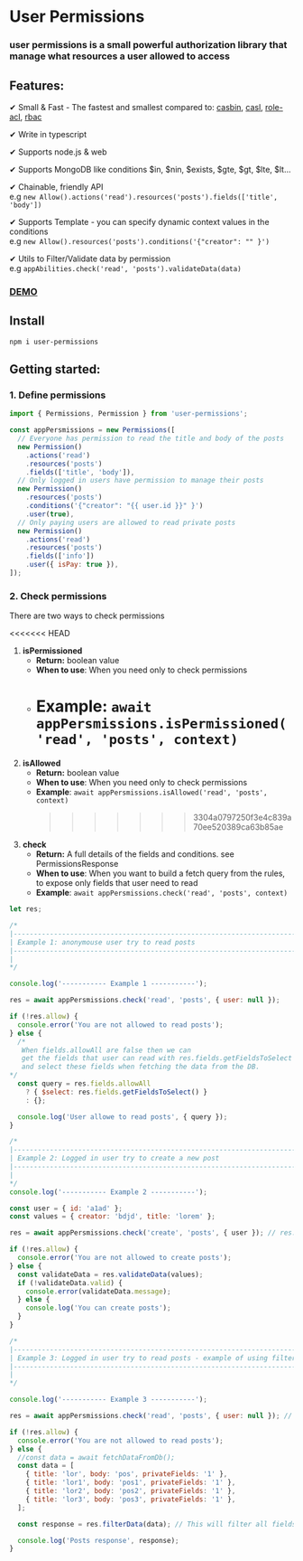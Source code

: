 # User Permissions

### user permissions is a small powerful authorization library that manage what resources a user allowed to access

## Features:

✔ Small & Fast - The fastest and smallest compared to: [casbin](https://github.com/casbin/casbin), [casl](https://github.com/stalniy/casl), [role-acl](https://github.com/tensult/role-acl), [rbac](https://github.com/seeden/rbac)

✔ Write in typescript

✔ Supports node.js & web

✔ Supports MongoDB like conditions $in, $nin, $exists, $gte, $gt, $lte, \$lt...

✔ Chainable, friendly API  
e.g `new Allow().actions('read').resources('posts').fields(['title', 'body'])`

✔ Supports Template - you can specify dynamic context values in the conditions  
e.g `new Allow().resources('posts').conditions('{"creator": "" }')`

✔ Utils to Filter/Validate data by permission  
e.g `appAbilities.check('read', 'posts').validateData(data)`

### [DEMO](https://scrimba.com/c/cdVN9vCW)

## Install

`npm i user-permissions`

## Getting started:

### 1. Define permissions

```javascript
import { Permissions, Permission } from 'user-permissions';

const appPersmissions = new Permissions([
  // Everyone has permission to read the title and body of the posts
  new Permission()
    .actions('read')
    .resources('posts')
    .fields(['title', 'body']),
  // Only logged in users have permission to manage their posts
  new Permission()
    .resources('posts')
    .conditions('{"creator": "{{ user.id }}" }')
    .user(true),
  // Only paying users are allowed to read private posts
  new Permission()
    .actions('read')
    .resources('posts')
    .fields(['info'])
    .user({ isPay: true }),
]);
```

### 2. Check permissions

There are two ways to check permissions

<<<<<<< HEAD

1. **isPermissioned**
   - **Return:** boolean value
   - **When to use**: When you need only to check permissions
   - # **Example**: `await appPersmissions.isPermissioned('read', 'posts', context)`
1. **isAllowed**
   - **Return:** boolean value
   - **When to use**: When you need only to check permissions
   - **Example**: `await appPersmissions.isAllowed('read', 'posts', context)`
     > > > > > > > 3304a0797250f3e4c839a70ee520389ca63b85ae
1. **check**
   - **Return:** A full details of the fields and conditions. see PermissionsResponse
   - **When to use**: When you want to build a fetch query from the rules, to expose only fields that user need to read
   - **Example**: `await appPersmissions.check('read', 'posts', context)`

```javascript
let res;

/*
|-----------------------------------------------------------------------------
| Example 1: anonymouse user try to read posts
|-----------------------------------------------------------------------------
|
*/

console.log('----------- Example 1 -----------');

res = await appPersmissions.check('read', 'posts', { user: null });

if (!res.allow) {
  console.error('You are not allowed to read posts');
} else {
  /* 
   When fields.allowAll are false then we can
   get the fields that user can read with res.fields.getFieldsToSelect
   and select these fields when fetching the data from the DB.
*/
  const query = res.fields.allowAll
    ? { $select: res.fields.getFieldsToSelect() }
    : {};

  console.log('User allowe to read posts', { query });
}

/*
|-----------------------------------------------------------------------------
| Example 2: Logged in user try to create a new post
|-----------------------------------------------------------------------------
|
*/
console.log('----------- Example 2 -----------');

const user = { id: 'a1ad' };
const values = { creator: 'bdjd', title: 'lorem' };

res = await appPersmissions.check('create', 'posts', { user }); // res.allow = true

if (!res.allow) {
  console.error('You are not allowed to create posts');
} else {
  const validateData = res.validateData(values);
  if (!validateData.valid) {
    console.error(validateData.message);
  } else {
    console.log('You can create posts');
  }
}

/*
|-----------------------------------------------------------------------------
| Example 3: Logged in user try to read posts - example of using filter data
|-----------------------------------------------------------------------------
|
*/

console.log('----------- Example 3 -----------');

res = await appPersmissions.check('read', 'posts', { user: null }); // res.allow = true

if (!res.allow) {
  console.error('You are not allowed to read posts');
} else {
  //const data = await fetchDataFromDb();
  const data = [
    { title: 'lor', body: 'pos', privateFields: '1' },
    { title: 'lor1', body: 'pos1', privateFields: '1' },
    { title: 'lor2', body: 'pos2', privateFields: '1' },
    { title: 'lor3', body: 'pos3', privateFields: '1' },
  ];

  const response = res.filterData(data); // This will filter all fields except title and body

  console.log('Posts response', response);
}
```

###
